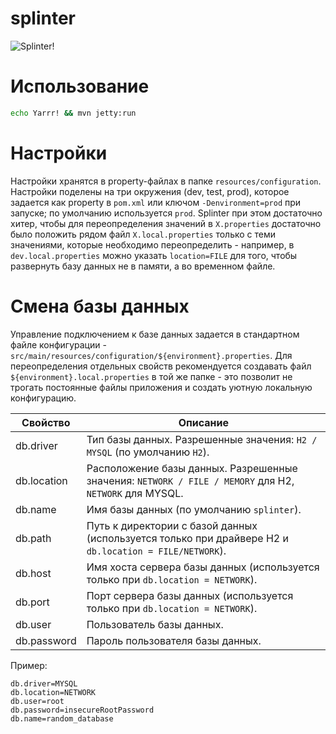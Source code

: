 splinter
========

![Splinter!](http://img3.wikia.nocookie.net/__cb20130921120031/protagonist/ru/images/f/f9/22519539.jpg)

# Использование

```bash
echo Yarrr! && mvn jetty:run
```

# Настройки

Настройки хранятся в property-файлах в папке `resources/configuration`. Настройки поделены на три окружения (dev, test,
prod), которое задается как property в `pom.xml` или ключом `-Denvironment=prod` при запуске; по умолчанию используется
`prod`. Splinter при этом достаточно хитер, чтобы для переопределения значений в `X.properties` достаточно было положить
рядом файл `X.local.properties` только с теми значениями, которые необходимо переопределить - например, в
`dev.local.properties` можно указать `location=FILE` для того, чтобы развернуть базу данных не в памяти, а во временном
файле.

# Смена базы данных

Управление подключением к базе данных задается в стандартном файле конфигурации -
`src/main/resources/configuration/${environment}.properties`. Для переопределения отдельных свойств рекомендуется
создавать файл `${environment}.local.properties` в той же папке - это позволит не трогать постоянные файлы приложения и
создать уютную локальную конфигурацию.

| Свойство    | Описание                                                                                               |
|-------------|--------------------------------------------------------------------------------------------------------|
| db.driver   | Тип базы данных. Разрешенные значения: `H2 / MYSQL` (по умолчанию `H2`).                               |
| db.location | Расположение базы данных. Разрешенные значения: `NETWORK / FILE / MEMORY` для H2, `NETWORK` для MYSQL. |
| db.name     | Имя базы данных (по умолчанию `splinter`).                                                             |
| db.path     | Путь к директории с базой данных (используется только при драйвере H2 и `db.location = FILE/NETWORK`). |
| db.host     | Имя хоста сервера базы данных (используется только при `db.location = NETWORK`).                       |
| db.port     | Порт сервера базы данных (используется только при `db.location = NETWORK`).                            |
| db.user     | Пользователь базы данных.                                                                              |
| db.password | Пароль пользователя базы данных.                                                                       |

Пример:

```
db.driver=MYSQL
db.location=NETWORK
db.user=root
db.password=insecureRootPassword
db.name=random_database
```
